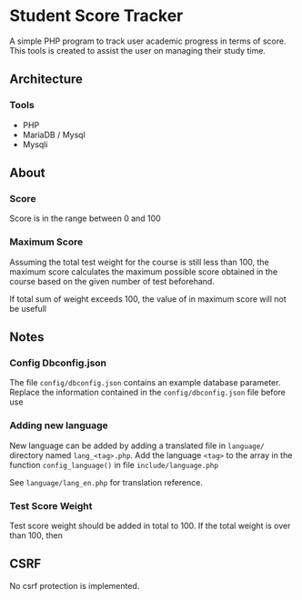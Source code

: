 # Student Score Tracker
A simple PHP program to track user academic progress in terms of score.
This tools is created to assist the user on managing their study time.

## Architecture
### Tools
* PHP
* MariaDB / Mysql
* Mysqli

## About
### Score
Score is in the range between 0 and 100

### Maximum Score
Assuming the total test weight for the course is still less than 100, the maximum score calculates the maximum possible score obtained in the course based on the given number of test beforehand.

If total sum of weight exceeds 100, the value of in maximum score will not be usefull

## Notes
### Config Dbconfig.json
The file `config/dbconfig.json` contains an example database parameter.
Replace the information contained in the `config/dbconfig.json` file before use

### Adding new language
New language can be added by adding a translated file in `language/` directory named `lang_<tag>.php`.
Add the language `<tag>` to the array in the function `config_language()` in file `include/language.php`

See `language/lang_en.php` for translation reference.

### Test Score Weight
Test score weight should be added in total to 100.
If the total weight is over than 100, then 

## CSRF
No csrf protection is implemented.

